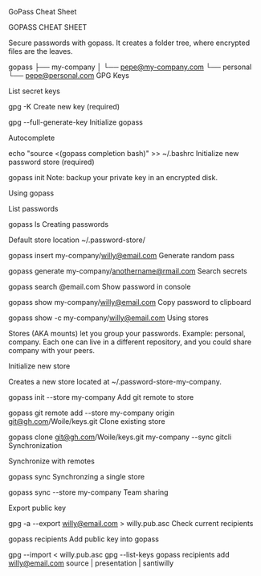 GoPass Cheat Sheet 

GOPASS CHEAT SHEET

Secure passwords with gopass. It creates a folder tree, where encrypted files are the leaves.

gopass
├── my-company
│   └── pepe@my-company.com
└── personal
    └── pepe@personal.com
GPG Keys

List secret keys

gpg -K
Create new key (required)

gpg --full-generate-key
Initialize gopass

Autocomplete

echo "source <(gopass completion bash)" >> ~/.bashrc
Initialize new password store (required)

gopass init
Note: backup your private key in an encrypted disk.

Using gopass

List passwords

gopass ls
Creating passwords

Default store location ~/.password-store/

gopass insert my-company/willy@email.com
Generate random pass

gopass generate my-company/anothername@rmail.com
Search secrets

gopass search @email.com
Show password in console

gopass show my-company/willy@email.com
Copy password to clipboard

gopass show -c my-company/willy@email.com
Using stores

Stores (AKA mounts) let you group your passwords. Example: personal, company. Each one can live in a different repository, and you could share company with your peers.

Initialize new store

Creates a new store located at ~/.password-store-my-company.

gopass init --store my-company
Add git remote to store

gopass git remote add --store my-company origin git@gh.com/Woile/keys.git
Clone existing store

gopass clone git@gh.com/Woile/keys.git my-company --sync gitcli
Synchronization

Synchronize with remotes

gopass sync
Synchronzing a single store

gopass sync --store my-company
Team sharing

Export public key

gpg -a --export willy@email.com > willy.pub.asc
Check current recipients

gopass recipients
Add public key into gopass

gpg --import < willy.pub.asc
gpg --list-keys
gopass recipients add willy@email.com
source | presentation | santiwilly